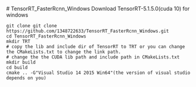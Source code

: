 ﻿﻿# TensorRT_FasterRcnn_Windows
Download TensorRT-5.1.5.0(cuda 10) for windows
```
git clone git clone https://github.com/1348722633/TensorRT_FasterRcnn_Windows.git
cd TensorRT_FasterRcnn_Windows 
mkdir TRT
# copy the lib and include dir of TensorRT to TRT or you can change the CMakeLists.txt to change the link path.
# change the the CUDA lib path and include path in CMakeLists.txt
mkdir build
cd build
cmake .. -G"Visual Studio 14 2015 Win64"(the version of visual studio depends on you)
```



